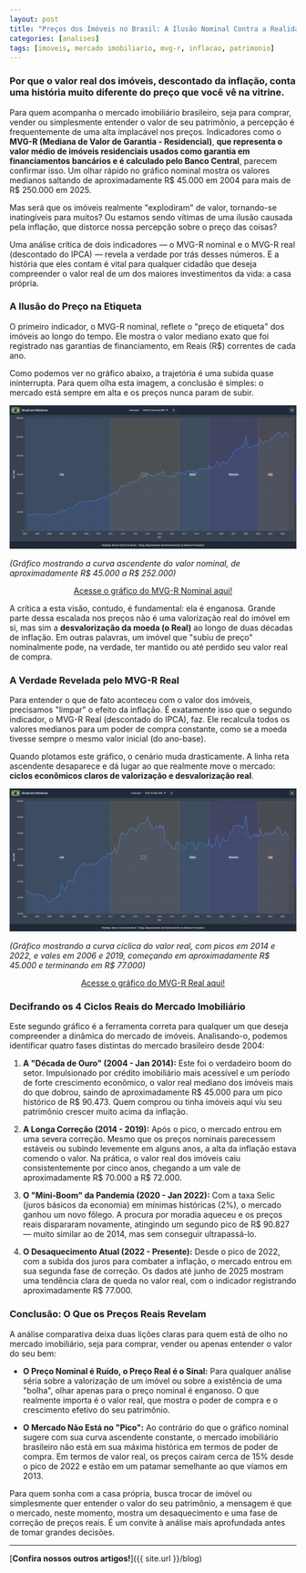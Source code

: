 ```yaml
---
layout: post
title: "Preços dos Imóveis no Brasil: A Ilusão Nominal Contra a Realidade dos Ciclos"
categories: [analises]
tags: [imoveis, mercado imobiliario, mvg-r, inflacao, patrimonio]
---
```


### Por que o valor real dos imóveis, descontado da inflação, conta uma história muito diferente do preço que você vê na vitrine.

Para quem acompanha o mercado imobiliário brasileiro, seja para comprar, vender ou simplesmente entender o valor de seu patrimônio, a percepção é frequentemente de uma alta implacável nos preços. Indicadores como o **MVG-R (Mediana de Valor de Garantia - Residencial)**, **que representa o valor médio de imóveis residenciais usados como garantia em financiamentos bancários e é calculado pelo Banco Central**, parecem confirmar isso. Um olhar rápido no gráfico nominal mostra os valores medianos saltando de aproximadamente R$ 45.000 em 2004 para mais de R$ 250.000 em 2025.

Mas será que os imóveis realmente "explodiram" de valor, tornando-se inatingíveis para muitos? Ou estamos sendo vítimas de uma ilusão causada pela inflação, que distorce nossa percepção sobre o preço das coisas?

Uma análise crítica de dois indicadores — o MVG-R nominal e o MVG-R real (descontado do IPCA) — revela a verdade por trás desses números. E a história que eles contam é vital para qualquer cidadão que deseja compreender o valor real de um dos maiores investimentos da vida: a casa própria.

### A Ilusão do Preço na Etiqueta

O primeiro indicador, o MVG-R nominal, reflete o "preço de etiqueta" dos imóveis ao longo do tempo. Ele mostra o valor mediano exato que foi registrado nas garantias de financiamento, em Reais (R$) correntes de cada ano.

Como podemos ver no gráfico abaixo, a trajetória é uma subida quase ininterrupta. Para quem olha esta imagem, a conclusão é simples: o mercado está sempre em alta e os preços nunca param de subir.

[![GRÁFICO 1: MVG-R NOMINAL (2004-2025)](/assets/img/mvgr-nominal.webp)](/assets/img/mvgr-nominal.webp)

*(Gráfico mostrando a curva ascendente do valor nominal, de aproximadamente R$ 45.000 a R$ 252.000)*

<p style="text-align: center">
<a href="{{ site.url }}/?indicators=mvgr-nominal" class="text-blue-600 hover:text-blue-800 underline">Acesse o gráfico do MVG-R Nominal aqui!</a>
</p>

A crítica a esta visão, contudo, é fundamental: ela é enganosa. Grande parte dessa escalada nos preços não é uma valorização real do imóvel em si, mas sim a **desvalorização da moeda (o Real)** ao longo de duas décadas de inflação. Em outras palavras, um imóvel que "subiu de preço" nominalmente pode, na verdade, ter mantido ou até perdido seu valor real de compra.

### A Verdade Revelada pelo MVG-R Real

Para entender o que de fato aconteceu com o valor dos imóveis, precisamos "limpar" o efeito da inflação. É exatamente isso que o segundo indicador, o MVG-R Real (descontado do IPCA), faz. Ele recalcula todos os valores medianos para um poder de compra constante, como se a moeda tivesse sempre o mesmo valor inicial (do ano-base).

Quando plotamos este gráfico, o cenário muda drasticamente. A linha reta ascendente desaparece e dá lugar ao que realmente move o mercado: **ciclos econômicos claros de valorização e desvalorização real**.

[![GRÁFICO 2: MVG-R REAL, DESCONTADO DO IPCA (2004-2025)](/assets/img/mvgr-real.webp)](/assets/img/mvgr-real.webp)

*(Gráfico mostrando a curva cíclica do valor real, com picos em 2014 e 2022, e vales em 2006 e 2019, começando em aproximadamente R$ 45.000 e terminando em R$ 77.000)*

<p style="text-align: center">
<a href="{{ site.url }}/?indicators=mvgr-real" class="text-blue-600 hover:text-blue-800 underline">Acesse o gráfico do MVG-R Real aqui!</a>
</p>

### Decifrando os 4 Ciclos Reais do Mercado Imobiliário

Este segundo gráfico é a ferramenta correta para qualquer um que deseja compreender a dinâmica do mercado de imóveis. Analisando-o, podemos identificar quatro fases distintas do mercado brasileiro desde 2004:

1.  **A "Década de Ouro" (2004 - Jan 2014):** Este foi o verdadeiro boom do setor. Impulsionado por crédito imobiliário mais acessível e um período de forte crescimento econômico, o valor real mediano dos imóveis mais do que dobrou, saindo de aproximadamente R$ 45.000 para um pico histórico de R$ 90.473. Quem comprou ou tinha imóveis aqui viu seu patrimônio crescer muito acima da inflação.

2.  **A Longa Correção (2014 - 2019):** Após o pico, o mercado entrou em uma severa correção. Mesmo que os preços nominais parecessem estáveis ou subindo levemente em alguns anos, a alta da inflação estava comendo o valor. Na prática, o valor real dos imóveis caiu consistentemente por cinco anos, chegando a um vale de aproximadamente R$ 70.000 a R$ 72.000.

3.  **O "Mini-Boom" da Pandemia (2020 - Jan 2022):** Com a taxa Selic (juros básicos da economia) em mínimas históricas (2%), o mercado ganhou um novo fôlego. A procura por moradia aqueceu e os preços reais dispararam novamente, atingindo um segundo pico de R$ 90.827 — muito similar ao de 2014, mas sem conseguir ultrapassá-lo.

4.  **O Desaquecimento Atual (2022 - Presente):** Desde o pico de 2022, com a subida dos juros para combater a inflação, o mercado entrou em sua segunda fase de correção. Os dados até junho de 2025 mostram uma tendência clara de queda no valor real, com o indicador registrando aproximadamente R$ 77.000.

### Conclusão: O Que os Preços Reais Revelam

A análise comparativa deixa duas lições claras para quem está de olho no mercado imobiliário, seja para comprar, vender ou apenas entender o valor do seu bem:

* **O Preço Nominal é Ruído, o Preço Real é o Sinal:** Para qualquer análise séria sobre a valorização de um imóvel ou sobre a existência de uma "bolha", olhar apenas para o preço nominal é enganoso. O que realmente importa é o valor real, que mostra o poder de compra e o crescimento efetivo do seu patrimônio.

* **O Mercado Não Está no "Pico":** Ao contrário do que o gráfico nominal sugere com sua curva ascendente constante, o mercado imobiliário brasileiro não está em sua máxima histórica em termos de poder de compra. Em termos de valor real, os preços caíram cerca de 15% desde o pico de 2022 e estão em um patamar semelhante ao que víamos em 2013.

Para quem sonha com a casa própria, busca trocar de imóvel ou simplesmente quer entender o valor do seu patrimônio, a mensagem é que o mercado, neste momento, mostra um desaquecimento e uma fase de correção de preços reais. É um convite à análise mais aprofundada antes de tomar grandes decisões.

---

[**Confira nossos outros artigos!**]({{ site.url }}/blog)